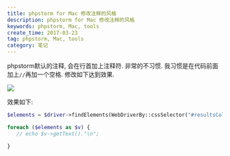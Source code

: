 ```yaml
---
title: phpstorm for Mac 修改注释的风格
description: phpstorm for Mac 修改注释的风格
keywords: phpstorm, Mac, tools
create_time: 2017-03-23
tag: phpstorm, Mac, tools
category: 笔记
---
```


phpstorm默认的注释, 会在行首加上注释符. 非常的不习惯. 我习惯是在代码前面加上`//`再加一个空格. 修改如下达到效果.

![](/images/14902336357005.jpg)



效果如下:

```php
$elements = $driver->findElements(WebDriverBy::cssSelector("#resultsCol h2"));

foreach ($elements as $v) {
   // echo $v->getText()."\n";

}
```




